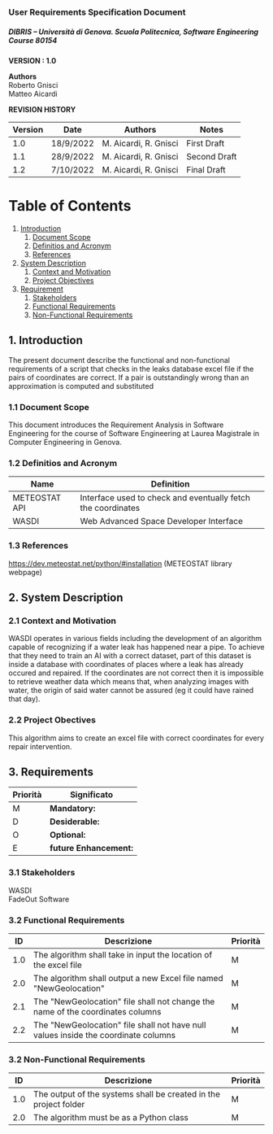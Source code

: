 ### User Requirements Specification Document
##### DIBRIS – Università di Genova. Scuola Politecnica, Software Engineering Course 80154


**VERSION : 1.0**

**Authors**  
Roberto Gnisci<br/>
Matteo Aicardi


**REVISION HISTORY**

| Version    | Date        | Authors      | Notes        |
| ----------- | ----------- | ----------- | ----------- |
| 1.0 | 18/9/2022 |M. Aicardi, R. Gnisci | First Draft |
| 1.1 | 28/9/2022 |M. Aicardi, R. Gnisci | Second Draft |
| 1.2 | 7/10/2022 |M. Aicardi, R. Gnisci | Final Draft |

# Table of Contents

1. [Introduction](#p1)
	1. [Document Scope](#sp1.1)
	2. [Definitios and Acronym](#sp1.2) 
	3. [References](#sp1.3)
2. [System Description](#p2)
	1. [Context and Motivation](#sp2.1)
	2. [Project Objectives](#sp2.2)
3. [Requirement](#p3)
 	1. [Stakeholders](#sp3.1)
 	2. [Functional Requirements](#sp3.2)
 	3. [Non-Functional Requirements](#sp3.3)
  
  

<a name="p1"></a>

## 1. Introduction
The present document describe the functional and non-functional requirements of a script that checks in the leaks database excel file if 
the pairs of coordinates are correct. If a pair is outstandingly wrong than an approximation is computed and substituted


<a name="sp1.1"></a>

### 1.1 Document Scope
This document introduces the Requirement Analysis in Software Engineering for the course of Software Engineering at Laurea Magistrale in Computer Engineering in Genova. 


<a name="sp1.2"></a>

### 1.2 Definitios and Acronym


| Name				| Definition | 
| ------------------------------------- | ----------- | 
| METEOSTAT API                                  | Interface used to check and eventually fetch the coordinates|
| WASDI                                   | Web Advanced Space Developer Interface |

<a name="sp1.3"></a>

### 1.3 References 

https://dev.meteostat.net/python/#installation (METEOSTAT library webpage)
<a name="p2"></a>

## 2. System Description
<a name="sp2.15"></a>

### 2.1 Context and Motivation
<a name="sp2.2"></a>
WASDI operates in various fields including the development of an algorithm capable of recognizing if a water leak has happened near a pipe.
To achieve that they need to train an AI with a correct dataset, part of this dataset is inside a database with coordinates of places where a leak
has already occured and repaired. If the coordinates are not correct then it is impossible to retrieve weather data which means that, when analyzing images with water,
the origin of said water cannot be assured (eg it could have rained that day).

### 2.2 Project Obectives 
<a name="p3"></a>
This algorithm aims to create an excel file with correct coordinates for every repair intervention.

## 3. Requirements

| Priorità | Significato | 
| --------------- | ----------- | 
| M | **Mandatory:**   |
| D | **Desiderable:** |
| O | **Optional:**    |
| E | **future Enhancement:** |

<a name="sp3.1"></a>
### 3.1 Stakeholders
WASDI<br/>
FadeOut Software

<a name="sp3.2"></a>
### 3.2 Functional Requirements 

| ID | Descrizione | Priorità |
| --------------- | ----------- | ---------- | 
| 1.0 | The algorithm shall take in input the location of the excel file |M|
| 2.0 | The algorithm shall output a new Excel file named "NewGeolocation" |M|
| 2.1 | The "NewGeolocation" file shall not change the name of the coordinates columns |M|
| 2.2 | The "NewGeolocation" file shall not have null values inside the coordinate columns |M|



<a name="sp3.3"></a>
### 3.2 Non-Functional Requirements 
 
| ID | Descrizione | Priorità |
| --------------- | ----------- | ---------- | 
| 1.0 |The output of the systems shall be created in the project folder |M|
| 2.0 |The algorithm must be as a Python class |M|
